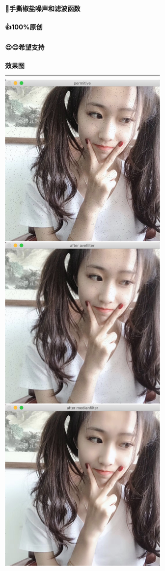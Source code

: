 ## 🍣手撕**椒盐噪声和滤波函数**
## 👍100%原创
## 😍😊希望支持


## 效果图
---
![原图](https://github.com/woshigerunze/OpenCV/blob/master/images/permitive.png)
![均值滤波](https://github.com/woshigerunze/OpenCV/blob/master/images/avefilter.png)
![中值滤波](https://github.com/woshigerunze/OpenCV/blob/master/images/medianfilter.png)
